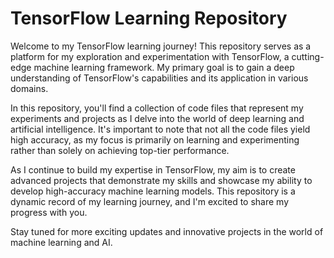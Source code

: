 # TensorFlow Learning Repository

Welcome to my TensorFlow learning journey! This repository serves as a platform for my exploration and experimentation with TensorFlow, a cutting-edge machine learning framework. My primary goal is to gain a deep understanding of TensorFlow's capabilities and its application in various domains.

In this repository, you'll find a collection of code files that represent my experiments and projects as I delve into the world of deep learning and artificial intelligence. It's important to note that not all the code files yield high accuracy, as my focus is primarily on learning and experimenting rather than solely on achieving top-tier performance.

As I continue to build my expertise in TensorFlow, my aim is to create advanced projects that demonstrate my skills and showcase my ability to develop high-accuracy machine learning models. This repository is a dynamic record of my learning journey, and I'm excited to share my progress with you.

Stay tuned for more exciting updates and innovative projects in the world of machine learning and AI.
